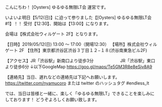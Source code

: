 こんにちわ！ [Oysters] ゆるゆる無限LT会 運営です。

いよいよ明日【5/12(日)】に迫って参りました【[Oysters] ゆるゆる無限LT会 #1】！！
受付【12:30】、開始は【13:00】になります。

会場は【株式会社ウィルゲート 2F】となります。

【日時】2019/05/12(日) 13:00 ～ 17:00（開場12:30）
【場所】株式会社ウィルゲート 2F
【住所】東京都渋谷区渋谷３丁目１２−１８(渋谷南東急ビル2F)

【アクセス】JR「渋谷駅」新南口より徒歩3分
　　　　　　JR「渋谷駅」東口より徒歩6分
↓以下GoogleMap
https://goo.gl/maps/Te5GM3R8e8eSjv8A9

【連絡先】当日、遅れなどの連絡先は下記へお願いします。
https://twitter.com/nyamucoro
または twitter のハッシュタグ
#endless_lt

では、当日は皆様と一緒に、楽しく「ゆるゆる無限LT」できることを楽しみにしております！
どうぞよろしくお願い致します。